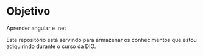 # Objetivo
Aprender angular e .net

Este repositório está servindo para armazenar os conhecimentos que estou adiquirindo durante o curso da DIO.